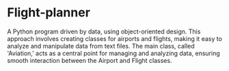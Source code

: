 # Flight-planner

A Python program driven by data, using object-oriented design. This approach involves creating classes for airports and flights, making it easy to analyze and manipulate data from text files. The main class, called 'Aviation,' acts as a central point for managing and analyzing data, ensuring smooth interaction between the Airport and Flight classes.

